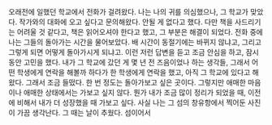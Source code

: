 오래전에 일했던 학교에서 전화가 걸려왔다. 나는 나의 귀를 의심했으나, 그 학교가 맞았다. 작가와의 대화에 오고 싶다고 문의해왔다. 안될 게 없다고 했다. 다만 책을 사드리기는 어려울 것 같다고, 책은 읽어오셔야 한다고 했고, 그 부분은 해결이 되었다. 전화 중에 나는 그들의 돌아가는 시간을 물어보았다. 배 시간이 동절기에는 바뀌지 않냐고, 그리고 그렇게 되면 어떻게 돌아가시게 되냐고. 이런 저런 답변을 듣고 조금 안심을 하고, 잠시 동안 고민을 했다. 내가 그 학교에 갔던 게 몇 년 전 즈음이었나 하는 생각들, 그래서 어떤 학생에게 연락을 해볼까 하다가 한 학생에게 연락을 했고, 아직 그 학교에 있다고 해왔다. 그래서 조금 들떴다.
한 번 정도는 돌아가보고 싶은 곳이다. 그렇지만 애매한 마음이나 애매한 상태에서는 가보고 싶지 않다. 뭔가 내가 조금 많이 정리가 되었을 때, 이전에 비해서 내가 더 성장했을 때 가보고 싶다. 사실 나는 그 섬의 창유항에서 찍어둔 사진이 가끔 생각난다. 그 때는 날이 추웠다. 섬이어서